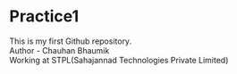 # Practice1
This is my first Github repository.
<br>
Author - Chauhan Bhaumik 
<br>
Working at STPL(Sahajannad Technologies Private Limited)
